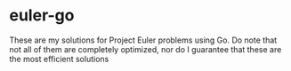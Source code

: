 # euler-go

These are my solutions for Project Euler problems using Go. Do note that not all of them are completely optimized, nor do I guarantee that these are the most efficient solutions
